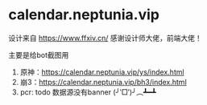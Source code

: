 # calendar.neptunia.vip

设计来自 https://www.ffxiv.cn/ 感谢设计师大佬，前端大佬！

主要是给bot截图用

1. 原神：https://calendar.neptunia.vip/ys/index.html
2. 崩3：https://calendar.neptunia.vip/bh3/index.html
3. pcr: todo 数据源没有banner (╯‵□′)╯︵┻━┻
